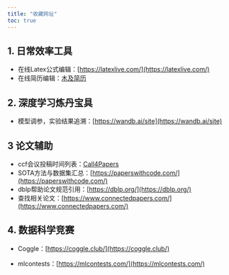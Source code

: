 ```yaml
---
title: "收藏网址"
toc: true
---
```




## 1. 日常效率工具

- 在线Latex公式编辑：[https://latexlive.com/](https://latexlive.com/)
- 在线简历编辑：[木及简历](https://www.mujicv.com/)



## 2. 深度学习炼丹宝具

- 模型调参，实验结果追溯：[https://wandb.ai/site](https://wandb.ai/site)



## 3 论文辅助

- ccf会议投稿时间列表：[Call4Papers](http://123.57.137.208/ccf/ccf-8.jsp)
- SOTA方法与数据集汇总：[https://paperswithcode.com/](https://paperswithcode.com/)
- dblp帮助论文规范引用：[https://dblp.org/](https://dblp.org/)
- 查找相关论文：[https://www.connectedpapers.com/](https://www.connectedpapers.com/)



## 4. 数据科学竞赛

- Coggle：[https://coggle.club/](https://coggle.club/)

- mlcontests：[https://mlcontests.com/](https://mlcontests.com/)